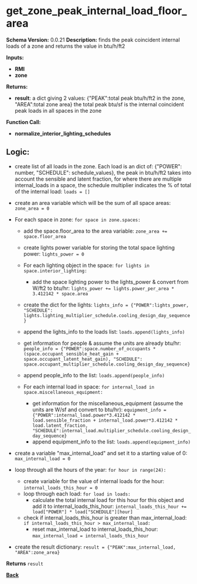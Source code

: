 # get_zone_peak_internal_load_floor_area
**Schema Version:** 0.0.21
**Description:** finds the peak coincident internal loads of a zone and returns the value in btu/h/ft2

**Inputs:** 
- **RMI**
- **zone**

**Returns:**  
- **result**: a dict giving 2 values: {"PEAK":total peak btu/h/ft2 in the zone, "AREA":total zone area} the total peak btu/sf is the internal coincident peak loads in all spaces in the zone
 
**Function Call:**
- **normalize_interior_lighting_schedules**


## Logic:

- create list of all loads in the zone.  Each load is an dict of: {"POWER": number, "SCHEDULE": schedule_values}, the peak in btu/h/ft2 takes into account the sensible and latent fraction, for where there are multiple internal_loads in a space, the schedule multiplier indicates the % of total of the internal load: `loads = []`
- create an area variable which will be the sum of all space areas: `zone_area = 0`
- For each space in zone: `for space in zone.spaces:`
	- add the space.floor_area to the area variable: `zone_area += space.floor_area`
	- create lights power variable for storing the total space lighting power: `lights_power = 0`
	- For each lighting object in the space: `for lights in space.interior_lighting:`
		- add the space lighting power to the lights_power & convert from W/ft2 to btu/hr: `lights_power += lights.power_per_area * 3.412142 * space.area`
	- create the dict for the lights: `lights_info = {"POWER":lights_power, "SCHEDULE": lights.lighting_multiplier_schedule.cooling_design_day_sequence}`
	- append the lights_info to the loads list: `loads.append(lights_info)`
	- get information for people & assume the units are already btu/hr: `people_info = {"POWER":space.number_of_occupants * (space.occupant_sensible_heat_gain + space.occupant_latent_heat_gain), "SCHEDULE": space.occupant_multiplier_schedule.cooling_design_day_sequence}`
	- append people_info to the list: `loads.append(people_info)`
	
	- For each internal load in space: `for internal_load in space.miscellaneous_equipment:`
		- get information for the miscellaneous_equipment (assume the units are W/sf and convert to btu/hr): `equipment_info = {"POWER":internal_load.power*3.412142 * load.sensible_fraction + internal_load.power*3.412142 * load.latent_fraction, "SCHEDULE":internal_load.multiplier_schedule.cooling_design_day_sequence}`
		- append equipment_info to the list: `loads.append(equipment_info)`

- create a variable "max_internal_load" and set it to a starting value of 0: `max_internal_load = 0`
- loop through all the hours of the year: `for hour in range(24):`
	- create variable for the value of internal loads for the hour: `internal_loads_this_hour = 0`
	- loop through each load: `for load in loads:`
		- calculate the total internal load for this hour for this object and add it to internal_loads_this_hour: `internal_loads_this_hour += load["POWER"] * load["SCHEDULE"][hour]`
	- check if internal_loads_this_hour is greater than max_internal_load: `if internal_loads_this_hour > max_internal_load:`
		- reset max_internal_load to internal_loads_this_hour: `max_internal_load = internal_loads_this_hour`

- create the result dictionary: `result = {"PEAK":max_internal_load, "AREA":zone_area}`


**Returns** `result`



**[Back](../_toc.md)**
